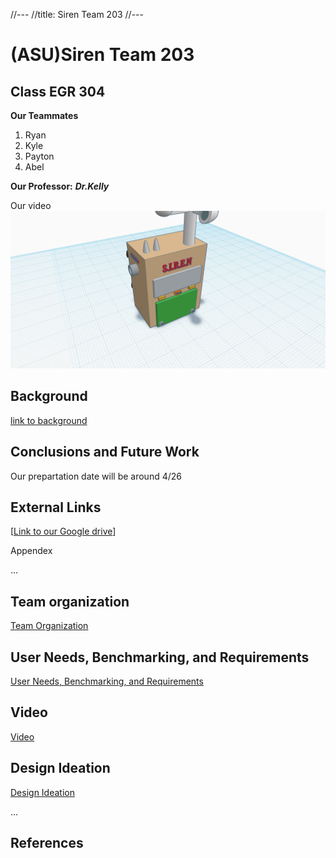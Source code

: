 //---
//title: Siren Team 203
//---

# (ASU)Siren Team 203

## Class EGR 304 

**Our Teammates**

1. Ryan
2. Kyle
3. Payton
4. Abel


**Our Professor:** **_Dr.Kelly_**


Our video
[![Watch the video](https://github.com/S-I-R-E-N-Team-203-EGR-314/S.I.R.E.N-Team-203-EGR-314.github.io/blob/e6246104951143625f1e380537cdbe546bc80f54/pic/3DSiren.png)](https://www.youtube.com/watch?v=YAdvBfmHnMA)





## Background




[link to background](/background)


## Conclusions and Future Work
Our prepartation date will be around 4/26

## External Links

[[Link to our Google drive](https://drive.google.com/drive/folders/1WxI9KwXmxpbQYfk2oKFxPJ8Cy0x9YktA?usp=sharing)]





Appendex 


...

## Team organization
[Team Organization](TeamOrganization.md)

## User Needs, Benchmarking, and Requirements
[User Needs, Benchmarking, and Requirements](User%20Needs%2C%20Benchmarking%2C%20and%20Requirements.md)

## Video
[Video](video.md)

## Design Ideation
[Design Ideation](DesignIdeation.md)


...


## References


